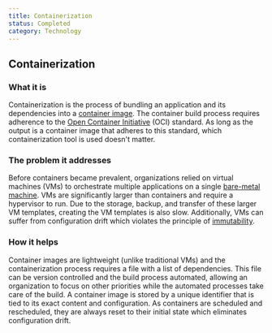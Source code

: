 ```yaml
---
title: Containerization
status: Completed
category: Technology
---
```

## Containerization

### What it is

Containerization is the process of bundling an application and its dependencies into a [container image](https://github.com/cncf/glossary/blob/main/definitions/container-image.md). The container build process requires adherence to the [Open Container Initiative](https://opencontainers.org) (OCI) standard. As long as the output is a container image that adheres to this standard, which containerization tool is used doesn't matter.

### The problem it addresses 

Before containers became prevalent, organizations relied on virtual machines (VMs) to orchestrate multiple applications on a single [bare-metal machine](https://github.com/cncf/glossary/blob/main/definitions/bare_metal_machine.md). VMs are significantly larger than containers and require a hypervisor to run. Due to the storage, backup, and transfer of these larger VM templates, creating the VM templates is also slow. Additionally, VMs can suffer from configuration drift which violates the principle of [immutability](https://github.com/cncf/glossary/blob/main/definitions/immutable_infrastructure.md).

### How it helps

Container images are lightweight (unlike traditional VMs) and the containerization process requires a file with a list of dependencies. This file can be version controlled and the build process automated, allowing an organization to focus on other priorities while the automated processes take care of the build. A container image is stored by a unique identifier that is tied to its exact content and configuration. As containers are scheduled and rescheduled, they are always reset to their initial state which eliminates configuration drift.
